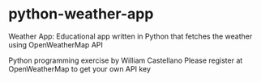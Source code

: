 # python-weather-app

Weather App: Educational app written in Python that fetches the weather using OpenWeatherMap API

Python programming exercise by William Castellano
Please register at OpenWeatherMap to get your own API key
